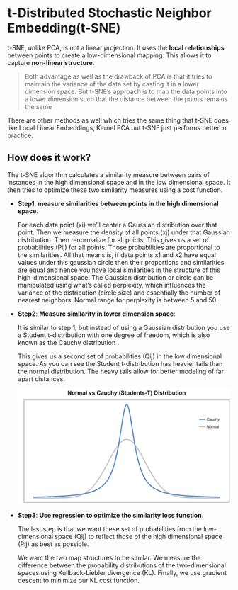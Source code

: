 # t-Distributed Stochastic Neighbor Embedding(t-SNE)

t-SNE, unlike PCA, is not a linear projection. It uses the **local relationships** between points to create a low-dimensional mapping. This allows it to capture **non-linear structure**.

> Both advantage as well as the drawback of PCA is that it tries to maintain the variance of the data set by casting it in a lower dimension space. But t-SNE’s approach is to map the data points into a lower dimension such that the distance between the points remains the same

There are other methods as well which tries the same thing that t-SNE does, like  Local Linear Embeddings, Kernel PCA but t-SNE just performs better in practice.

## How does it work?

The t-SNE algorithm calculates a similarity measure between pairs of instances in the high dimensional space and in the low dimensional space. It then tries to optimize these two similarity measures using a cost function.

- **Step1**: **measure similarities between points in the high dimensional space**. 

  For each data point (xi) we’ll center a Gaussian distribution over that point. Then we measure the density of all points (xj) under that Gaussian distribution. Then renormalize for all points. This gives us a set of probabilities (Pij) for all points. Those probabilities are proportional to the similarities. All that means is, if data points x1 and x2 have equal values under this gaussian circle then their proportions and similarities are equal and hence you have local similarities in the structure of this high-dimensional space. The Gaussian distribution or circle can be manipulated using what’s called perplexity, which influences the variance of the distribution (circle size) and essentially the number of nearest neighbors. Normal range for perplexity is between 5 and 50.

- **Step2**: **Measure similarity in lower dimension space**:

  It is similar to step 1, but instead of using a Gaussian distribution you use a Student t-distribution with one degree of freedom, which is also known as the Cauchy distribution .

  This gives us a second set of probabilities (Qij) in the low dimensional space. As you can see the Student t-distribution has heavier tails than the normal distribution. The heavy tails allow for better modeling of far apart distances.

  <img src='../assets/cauchy.png' />

- **Step3**: **Use regression to optimize the similarity loss function**.

  The last step is that we want these set of probabilities from the low-dimensional space (Qij) to reflect those of the high dimensional space (Pij) as best as possible. 

  We want the two map structures to be similar. We measure the difference between the probability distributions of the two-dimensional spaces using Kullback-Liebler divergence (KL). Finally, we use gradient descent to minimize our KL cost function.
